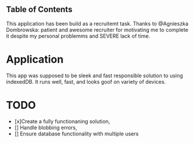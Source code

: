 ## Table of Contents

This application has been build as a recruitemt task. Thanks to @Agnieszka Dombrowska: patient and awesome recruiter for motivating me to complete it despite my personal problemms and SEVERE lack of time.

# Application

This app was supposed to be sleek and fast responsible solution to using indexedDB. It runs well, fast, and looks goof on variety of devices.

# TODO
- [x]Create a fully functionaning solution,
 - [] Handle blobbing errors,
 - [] Ensure database functionality with multiple users 